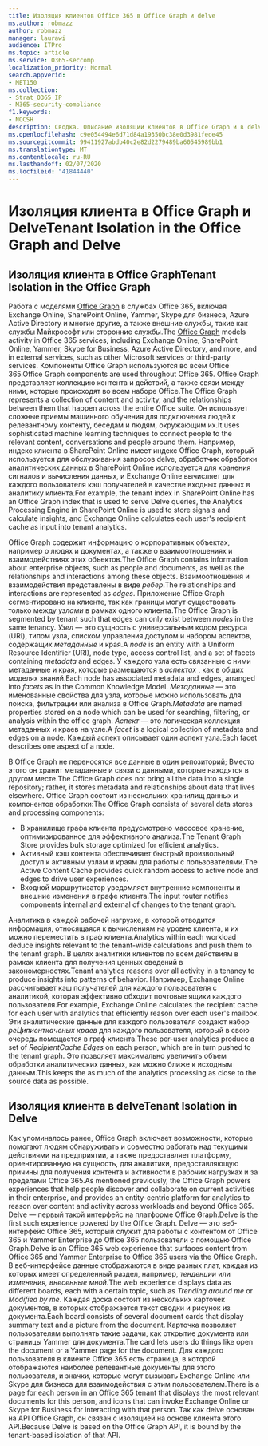 ```yaml
---
title: Изоляция клиентов Office 365 в Office Graph и delve
ms.author: robmazz
author: robmazz
manager: laurawi
audience: ITPro
ms.topic: article
ms.service: O365-seccomp
localization_priority: Normal
search.appverid:
- MET150
ms.collection:
- Strat_O365_IP
- M365-security-compliance
f1.keywords:
- NOCSH
description: Сводка. Описание изоляции клиентов в Office Graph и в delve.
ms.openlocfilehash: c9e054494e6d71d84a19350bc38e0d3981fede45
ms.sourcegitcommit: 99411927abdb40c2e82d2279489ba60545989bb1
ms.translationtype: MT
ms.contentlocale: ru-RU
ms.lasthandoff: 02/07/2020
ms.locfileid: "41844440"
---
```

# <a name="tenant-isolation-in-the-office-graph-and-delve"></a><span data-ttu-id="88632-103">Изоляция клиента в Office Graph и Delve</span><span class="sxs-lookup"><span data-stu-id="88632-103">Tenant Isolation in the Office Graph and Delve</span></span>

## <a name="tenant-isolation-in-the-office-graph"></a><span data-ttu-id="88632-104">Изоляция клиента в Office Graph</span><span class="sxs-lookup"><span data-stu-id="88632-104">Tenant Isolation in the Office Graph</span></span>

<span data-ttu-id="88632-105">Работа с моделями [Office Graph](https://developer.microsoft.com) в службах Office 365, включая Exchange Online, SharePoint Online, Yammer, Skype для бизнеса, Azure Active Directory и многие другие, а также внешние службы, такие как службы Майкрософт или сторонние службы.</span><span class="sxs-lookup"><span data-stu-id="88632-105">The [Office Graph](https://developer.microsoft.com) models activity in Office 365 services, including Exchange Online, SharePoint Online, Yammer, Skype for Business, Azure Active Directory, and more, and in external services, such as other Microsoft services or third-party services.</span></span> <span data-ttu-id="88632-106">Компоненты Office Graph используются во всем Office 365.</span><span class="sxs-lookup"><span data-stu-id="88632-106">Office Graph components are used throughout Office 365.</span></span> <span data-ttu-id="88632-107">Office Graph представляет коллекцию контента и действий, а также связи между ними, которые происходят во всем наборе Office.</span><span class="sxs-lookup"><span data-stu-id="88632-107">The Office Graph represents a collection of content and activity, and the relationships between them that happen across the entire Office suite.</span></span> <span data-ttu-id="88632-108">Он использует сложные приемы машинного обучения для подключения людей к релевантному контенту, беседам и людям, окружающим их.</span><span class="sxs-lookup"><span data-stu-id="88632-108">It uses sophisticated machine learning techniques to connect people to the relevant content, conversations and people around them.</span></span> <span data-ttu-id="88632-109">Например, индекс клиента в SharePoint Online имеет индекс Office Graph, который используется для обслуживания запросов delve, обработчик обработки аналитических данных в SharePoint Online используется для хранения сигналов и вычисления данных, и Exchange Online вычисляет для каждого пользователя кэш получателей в качестве входных данных в аналитику клиента.</span><span class="sxs-lookup"><span data-stu-id="88632-109">For example, the tenant index in SharePoint Online has an Office Graph index that is used to serve Delve queries, the Analytics Processing Engine in SharePoint Online is used to store signals and calculate insights, and Exchange Online calculates each user's recipient cache as input into tenant analytics.</span></span>

<span data-ttu-id="88632-110">Office Graph содержит информацию о корпоративных объектах, например о людях и документах, а также о взаимоотношениях и взаимодействиях этих объектов.</span><span class="sxs-lookup"><span data-stu-id="88632-110">The Office Graph contains information about enterprise objects, such as people and documents, as well as the relationships and interactions among these objects.</span></span> <span data-ttu-id="88632-111">Взаимоотношения и взаимодействия представлены в виде *ребер*.</span><span class="sxs-lookup"><span data-stu-id="88632-111">The relationships and interactions are represented as *edges*.</span></span> <span data-ttu-id="88632-112">Приложение Office Graph сегментировано на клиенте, так как границы могут существовать только между *узлами* в рамках одного клиента.</span><span class="sxs-lookup"><span data-stu-id="88632-112">The Office Graph is segmented by tenant such that edges can only exist between *nodes* in the same tenancy.</span></span> <span data-ttu-id="88632-113">*Узел* — это сущность с универсальным кодом ресурса (URI), типом узла, списком управления доступом и набором аспектов, содержащих *метаданные* и края.</span><span class="sxs-lookup"><span data-stu-id="88632-113">A *node* is an entity with a Uniform Resource Identifier (URI), node type, access control list, and a set of facets containing *metadata* and edges.</span></span> <span data-ttu-id="88632-114">У каждого узла есть связанные с ними метаданные и края, которые размещаются в *аспектах* , как в общих моделях знаний.</span><span class="sxs-lookup"><span data-stu-id="88632-114">Each node has associated metadata and edges, arranged into *facets* as in the Common Knowledge Model.</span></span> <span data-ttu-id="88632-115">*Метаданные* — это именованные свойства для узла, которые можно использовать для поиска, фильтрации или анализа в Office Graph.</span><span class="sxs-lookup"><span data-stu-id="88632-115">*Metadata* are named properties stored on a node which can be used for searching, filtering, or analysis within the office graph.</span></span> <span data-ttu-id="88632-116">*Аспект* — это логическая коллекция метаданных и краев на узле.</span><span class="sxs-lookup"><span data-stu-id="88632-116">A *facet* is a logical collection of metadata and edges on a node.</span></span> <span data-ttu-id="88632-117">Каждый аспект описывает один аспект узла.</span><span class="sxs-lookup"><span data-stu-id="88632-117">Each facet describes one aspect of a node.</span></span> 

<span data-ttu-id="88632-118">В Office Graph не переносятся все данные в один репозиторий; Вместо этого он хранит метаданные и связи с данными, которые находятся в другом месте.</span><span class="sxs-lookup"><span data-stu-id="88632-118">The Office Graph does not bring all the data into a single repository; rather, it stores metadata and relationships about data that lives elsewhere.</span></span> <span data-ttu-id="88632-119">Office Graph состоит из нескольких хранилищ данных и компонентов обработки:</span><span class="sxs-lookup"><span data-stu-id="88632-119">The Office Graph consists of several data stores and processing components:</span></span>

- <span data-ttu-id="88632-120">В хранилище графа клиента предусмотрено массовое хранение, оптимизированное для эффективного анализа.</span><span class="sxs-lookup"><span data-stu-id="88632-120">The Tenant Graph Store provides bulk storage optimized for efficient analytics.</span></span>
- <span data-ttu-id="88632-121">Активный кэш контента обеспечивает быстрый произвольный доступ к активным узлам и краям для работы с пользователями.</span><span class="sxs-lookup"><span data-stu-id="88632-121">The Active Content Cache provides quick random access to active node and edges to drive user experiences.</span></span>
- <span data-ttu-id="88632-122">Входной маршрутизатор уведомляет внутренние компоненты и внешние изменения в графе клиента.</span><span class="sxs-lookup"><span data-stu-id="88632-122">The input router notifies components internal and external of changes to the tenant graph.</span></span>

<span data-ttu-id="88632-123">Аналитика в каждой рабочей нагрузке, в которой отводится информация, относящаяся к вычислениям на уровне клиента, и их можно переместить в граф клиента.</span><span class="sxs-lookup"><span data-stu-id="88632-123">Analytics within each workload deduce insights relevant to the tenant-wide calculations and push them to the tenant graph.</span></span> <span data-ttu-id="88632-124">В целях аналитики клиентов по всем действиям в рамках клиента для получения ценных сведений в закономерностях.</span><span class="sxs-lookup"><span data-stu-id="88632-124">Tenant analytics reasons over all activity in a tenancy to produce insights into patterns of behavior.</span></span> <span data-ttu-id="88632-125">Например, Exchange Online рассчитывает кэш получателей для каждого пользователя с аналитикой, которая эффективно обходит почтовые ящики каждого пользователя.</span><span class="sxs-lookup"><span data-stu-id="88632-125">For example, Exchange Online calculates the recipient cache for each user with analytics that efficiently reason over each user's mailbox.</span></span> <span data-ttu-id="88632-126">Эти аналитические данные для каждого пользователя создают набор *реЦипиенткаченых краев* для каждого пользователя, который в свою очередь помещается в граф клиента.</span><span class="sxs-lookup"><span data-stu-id="88632-126">These per-user analytics produce a set of *RecipientCache Edges* on each person, which are in turn pushed to the tenant graph.</span></span> <span data-ttu-id="88632-127">Это позволяет максимально увеличить объем обработки аналитических данных, как можно ближе к исходным данным.</span><span class="sxs-lookup"><span data-stu-id="88632-127">This keeps the as much of the analytics processing as close to the source data as possible.</span></span>

## <a name="tenant-isolation-in-delve"></a><span data-ttu-id="88632-128">Изоляция клиента в delve</span><span class="sxs-lookup"><span data-stu-id="88632-128">Tenant Isolation in Delve</span></span>

<span data-ttu-id="88632-129">Как упоминалось ранее, Office Graph включает возможности, которые помогают людям обнаруживать и совместно работать над текущими действиями на предприятии, а также предоставляет платформу, ориентированную на сущность, для аналитики, предоставляющую причины для получения контента и активности в рабочих нагрузках и за пределами Office 365.</span><span class="sxs-lookup"><span data-stu-id="88632-129">As mentioned previously, the Office Graph powers experiences that help people discover and collaborate on current activities in their enterprise, and provides an entity-centric platform for analytics to reason over content and activity across workloads and beyond Office 365.</span></span> <span data-ttu-id="88632-130">Delve — первый такой интерфейс на платформе Office Graph.</span><span class="sxs-lookup"><span data-stu-id="88632-130">Delve is the first such experience powered by the Office Graph.</span></span>
<span data-ttu-id="88632-131">Delve — это веб-интерфейс Office 365, который служит для работы с контентом от Office 365 и Yammer Enterprise до Office 365 пользователи с помощью Office Graph.</span><span class="sxs-lookup"><span data-stu-id="88632-131">Delve is an Office 365 web experience that surfaces content from Office 365 and Yammer Enterprise to Office 365 users via the Office Graph.</span></span> <span data-ttu-id="88632-132">В веб-интерфейсе данные отображаются в виде разных плат, каждая из которых имеет определенный раздел, например, *тенденции* или *изменения, внесенные мной*.</span><span class="sxs-lookup"><span data-stu-id="88632-132">The web experience displays data as different boards, each with a certain topic, such as *Trending around me* or *Modified by me*.</span></span> <span data-ttu-id="88632-133">Каждая доска состоит из нескольких карточек документов, в которых отображается текст сводки и рисунок из документа.</span><span class="sxs-lookup"><span data-stu-id="88632-133">Each board consists of several document cards that display summary text and a picture from the document.</span></span> <span data-ttu-id="88632-134">Карточка позволяет пользователям выполнять такие задачи, как открытие документа или страницы Yammer для документа.</span><span class="sxs-lookup"><span data-stu-id="88632-134">The card lets users do things like open the document or a Yammer page for the document.</span></span> <span data-ttu-id="88632-135">Для каждого пользователя в клиенте Office 365 есть страница, в которой отображаются наиболее релевантные документы для этого пользователя, и значки, которые могут вызывать Exchange Online или Skype для бизнеса для взаимодействия с этим пользователем.</span><span class="sxs-lookup"><span data-stu-id="88632-135">There is a page for each person in an Office 365 tenant that displays the most relevant documents for this person, and icons that can invoke Exchange Online or Skype for Business for interacting with that person.</span></span> <span data-ttu-id="88632-136">Так как delve основан на API Office Graph, он связан с изоляцией на основе клиента этого API.</span><span class="sxs-lookup"><span data-stu-id="88632-136">Because Delve is based on the Office Graph API, it is bound by the tenant-based isolation of that API.</span></span>